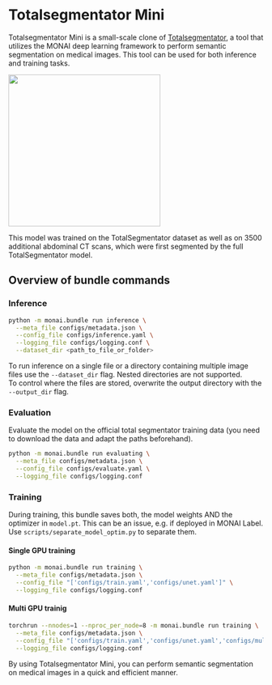 # Totalsegmentator Mini

Totalsegmentator Mini is a small-scale clone of [Totalsegmentator](https://github.com/wasserth/TotalSegmentator), a tool that utilizes the MONAI deep learning framework to perform semantic segmentation on medical images. This tool can be used for both inference and training tasks.

<img src="https://user-images.githubusercontent.com/37253540/216309343-ab6e3d64-2f13-43b4-93c0-4fa85e8e57fa.png"  width="300" height="300">

This model was trained on the TotalSegmentator dataset as well as on 3500 additional abdominal CT scans, which were first segmented by the full TotalSegmentator model. 

## Overview of bundle commands
### Inference

```bash
python -m monai.bundle run inference \
  --meta_file configs/metadata.json \
  --config_file configs/inference.yaml \
  --logging_file configs/logging.conf \
  --dataset_dir <path_to_file_or_folder>
```
To run inference on a single file or a directory containing multiple image files use the `--dataset_dir` flag. 
Nested directories are not supported.   
To control where the files are stored, overwrite the output directory with the `--output_dir` flag. 

### Evaluation
Evaluate the model on the official total segmentator training data (you need to download the data and adapt the paths beforehand). 
```bash
python -m monai.bundle run evaluating \
  --meta_file configs/metadata.json \
  --config_file configs/evaluate.yaml \
  --logging_file configs/logging.conf
```

### Training

During training, this bundle saves both, the model weights AND the optimizer in `model.pt`. This can be an issue, e.g. if deployed in MONAI Label. Use `scripts/separate_model_optim.py` to separate them. 

#### Single GPU training

```bash
python -m monai.bundle run training \
  --meta_file configs/metadata.json \
  --config_file "['configs/train.yaml','configs/unet.yaml']" \
  --logging_file configs/logging.conf
```

#### Multi GPU trainig

```bash
torchrun --nnodes=1 --nproc_per_node=8 -m monai.bundle run training \
  --meta_file configs/metadata.json \
  --config_file "['configs/train.yaml','configs/unet.yaml','configs/multi_gpu_train.yaml']" \
  --logging_file configs/logging.conf
```
By using Totalsegmentator Mini, you can perform semantic segmentation on medical images in a quick and efficient manner.
